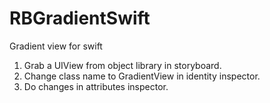 # RBGradientSwift
Gradient view for swift 

1. Grab a UIView from object library in storyboard.
2. Change class name to GradientView in identity inspector.
3. Do changes in attributes inspector.

